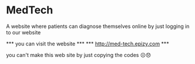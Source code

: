 # MedTech
A website where patients can diagnose themselves online by just logging in to our website

*** you can visit the website ***
*** http://med-tech.epizy.com ***







































you can't make this web site by just copying the codes ☹️😞
